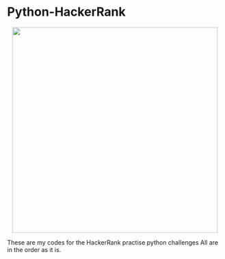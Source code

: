 # Python-HackerRank
<p align="center">
<img src="https://hrcdn.net/hackerrank/assets/hackerranklogo_green-f581d6b2ab15544187d200eb9116d5921ca4e61e00a785fd409a9b0027d76a18.png" width="480">
</p>

These are my codes for the HackerRank practise python challenges
All are in the order as it is.
